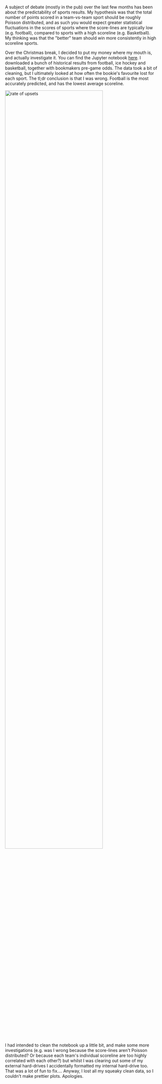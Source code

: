 A subject of debate (mostly in the pub) over the last few months has been about the predictability of sports results. My hypothesis was that the total number of points scored in a team-vs-team sport should be roughly Poisson distributed, and as such you would expect greater statistical fluctuations in the scores of sports where the score-lines are typically low (e.g. football), compared to sports with a high scoreline (e.g. Basketball). My thinking was that the "better" team should win more consistently in high scoreline sports.

Over the Christmas break, I decided to put my money where my mouth is, and actually investigate it. You can find the Jupyter notebook [here](/notebooks/rateOfUpsets). I downloaded a bunch of historical results from football, ice hockey and basketball, together with bookmakers pre-game odds. The data took a bit of cleaning, but I ultimately looked at how often the bookie's favourite lost for each sport. The tl;dr conclusion is that I was wrong. Football is the most accurately predicted, and has the lowest average scoreline.

<img src="/static/images/rateOfUpsets.png" alt="rate of upsets" width="80%"/>

I had intended to clean the notebook up a little bit, and make some more investigations (e.g. was I wrong because the score-lines aren't Poisson distributed? Or because each team's individual scoreline are too highly correlated with each other?) but whilst I was clearing out some of my external hard-drives I accidentally formatted my internal hard-drive too. That was a lot of fun to fix.... Anyway, I lost all my squeaky clean data, so I couldn't make prettier plots. Apologies.